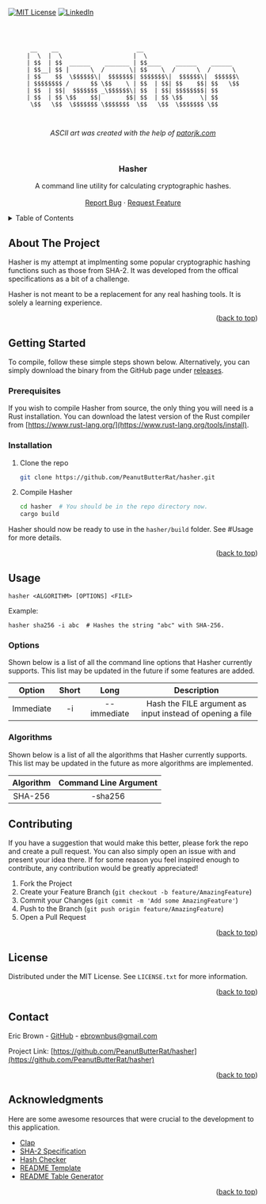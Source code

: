 <a name="readme-top"></a>


[![MIT License][license-shield]][license-url]
[![LinkedIn][linkedin-shield]][linkedin-url]


<!-- PROJECT LOGO -->
<br />
  <div align="center">

```

 __    __                      __                           
|  \  |  \                    |  \                          
| $$  | $$  ______    _______ | $$____    ______    ______  
| $$__| $$ |      \  /       \| $$    \  /      \  /      \ 
| $$    $$  \$$$$$$\|  $$$$$$$| $$$$$$$\|  $$$$$$\|  $$$$$$\
| $$$$$$$$ /      $$ \$$    \ | $$  | $$| $$    $$| $$   \$$
| $$  | $$|  $$$$$$$ _\$$$$$$\| $$  | $$| $$$$$$$$| $$      
| $$  | $$ \$$    $$|       $$| $$  | $$ \$$     \| $$      
 \$$   \$$  \$$$$$$$ \$$$$$$$  \$$   \$$  \$$$$$$$ \$$      
                                                            


```
  <i><p align="center"> ASCII art was created with the help of <a href="https://patorjk.com/software/taag/">patorjk.com</a></p></i>
  
  <br>
  <h3 align="center">Hasher</h3>

  <p align="center">
    A command line utility for calculating cryptographic hashes. 
    <br />
    <br />
    <a href="https://github.com/PeanutButterRat/hasher/issues">Report Bug</a>
    ·
    <a href="https://github.com/PeanutButterRat/hasher/issues">Request Feature</a>
  </p>
</div>



<!-- TABLE OF CONTENTS -->
<details>
  <summary>Table of Contents</summary>
  <ol>
    <li>
      <a href="#about-the-project">About The Project</a>
    </li>
    <li>
      <a href="#getting-started">Getting Started</a>
      <ul>
        <li><a href="#prerequisites">Prerequisites</a></li>
        <li><a href="#installation">Installation</a></li>
      </ul>
    </li>
    <li>
      <a href="#usage">Usage</a>
      <ul>
        <li><a href="#options">Options</a></li>
        <li><a href="#algorithms">Algorithms</a></li>
      </ul>
    </li>
    <li><a href="#contributing">Contributing</a></li>
    <li><a href="#license">License</a></li>
    <li><a href="#contact">Contact</a></li>
    <li><a href="#acknowledgments">Acknowledgments</a></li>
  </ol>
</details>



<!-- ABOUT THE PROJECT -->
## About The Project

Hasher is my attempt at implmenting some popular cryptographic hashing functions such as those from SHA-2. It was developed from the offical specifications as a bit of a challenge.

Hasher is not meant to be a replacement for any real hashing tools. It is solely a learning experience.

<p align="right">(<a href="#readme-top">back to top</a>)</p>

<!-- GETTING STARTED -->
## Getting Started

To compile, follow these simple steps shown below. Alternatively, you can simply download the binary from the GitHub page under [releases](https://github.com/PeanutButterRat/hasher/releases/).

### Prerequisites

If you wish to compile Hasher from source, the only thing you will need is a Rust installation. You can download the latest version of the Rust compiler from [https://www.rust-lang.org/](https://www.rust-lang.org/tools/install).

### Installation

1. Clone the repo
   ```sh
   git clone https://github.com/PeanutButterRat/hasher.git
   ```
2. Compile Hasher
   ```sh
   cd hasher  # You should be in the repo directory now.
   cargo build
   ```

Hasher should now be ready to use in the ```hasher/build``` folder. See #Usage for more details. 


<p align="right">(<a href="#readme-top">back to top</a>)</p>



<!-- USAGE EXAMPLES -->
## Usage

```
hasher <ALGORITHM> [OPTIONS] <FILE>
```

Example:
```
hasher sha256 -i abc  # Hashes the string "abc" with SHA-256.
```

<!-- SUPPORTED OPTIONS -->
### Options
Shown below is a list of all the command line options that Hasher currently supports. This list may be updated in the future if some features are added.

| Option      | Short   | Long          | Description                                                 |
|:-----------:|:-------:|:-------------:|:-----------------------------------------------------------:|
| Immediate   | -i      | --immediate   | Hash the FILE argument as input instead of opening a file   |

<!-- SUPPORTED ALGORITHMS -->
### Algorithms

Shown below is a list of all the algorithms that Hasher currently supports. This list may be updated in the future as more algorithms are implemented.

| Algorithm   | Command Line Argument   |
|:-----------:|:-----------------------:|
| SHA-256     | -sha256                 |


<!-- CONTRIBUTING -->
## Contributing

If you have a suggestion that would make this better, please fork the repo and create a pull request. You can also simply open an issue with and present your idea there. If for some reason you feel inspired enough to contribute, any contribution would be greatly appreciated!

1. Fork the Project
2. Create your Feature Branch (`git checkout -b feature/AmazingFeature`)
3. Commit your Changes (`git commit -m 'Add some AmazingFeature'`)
4. Push to the Branch (`git push origin feature/AmazingFeature`)
5. Open a Pull Request

<p align="right">(<a href="#readme-top">back to top</a>)</p>



<!-- LICENSE -->
## License

Distributed under the MIT License. See `LICENSE.txt` for more information.

<p align="right">(<a href="#readme-top">back to top</a>)</p>



<!-- CONTACT -->
## Contact

Eric Brown - [GitHub](https://github.com/PeanutButterRat) - ebrownbus@gmail.com

Project Link: [https://github.com/PeanutButterRat/hasher](https://github.com/PeanutButterRat/hasher)

<p align="right">(<a href="#readme-top">back to top</a>)</p>



<!-- ACKNOWLEDGMENTS -->
## Acknowledgments

Here are some awesome resources that were crucial to the development to this application.

* [Clap](https://github.com/clap-rs/clap)
* [SHA-2 Specification](https://csrc.nist.gov/files/pubs/fips/180-2/final/docs/fips180-2.pdf)
* [Hash Checker](https://emn178.github.io/online-tools/sha256.html)
* [README Template](https://github.com/othneildrew/Best-README-Template)
* [README Table Generator](https://www.tablesgenerator.com/markdown_tables)
<p align="right">(<a href="#readme-top">back to top</a>)</p>


[license-shield]: https://img.shields.io/github/license/othneildrew/Best-README-Template.svg?style=for-the-badge
[license-url]: https://github.com/PeanutButterRat/hasher/LICENSE
[linkedin-shield]: https://img.shields.io/badge/-LinkedIn-black.svg?style=for-the-badge&logo=linkedin&colorB=555
[linkedin-url]: https://www.linkedin.com/in/eric-brown-b0a258202/
